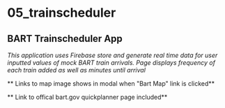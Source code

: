 # 05_trainscheduler

## BART Trainscheduler App

*This application uses Firebase store and generate real time data
for user inputted values of mock BART train arrivals. Page displays frequency of each train added as well as minutes until arrival*

** Links to map image shows in modal when "Bart Map" link is clicked**

** Link to offical bart.gov quickplanner page included**